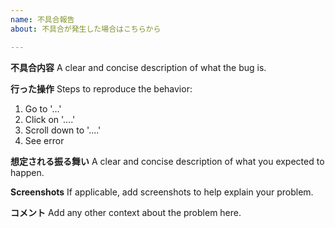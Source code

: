```yaml
---
name: 不具合報告
about: 不具合が発生した場合はこちらから

---
```


**不具合内容**
A clear and concise description of what the bug is.

**行った操作**
Steps to reproduce the behavior:
1. Go to '...'
2. Click on '....'
3. Scroll down to '....'
4. See error

**想定される振る舞い**
A clear and concise description of what you expected to happen.

**Screenshots**
If applicable, add screenshots to help explain your problem.

**コメント**
Add any other context about the problem here.
